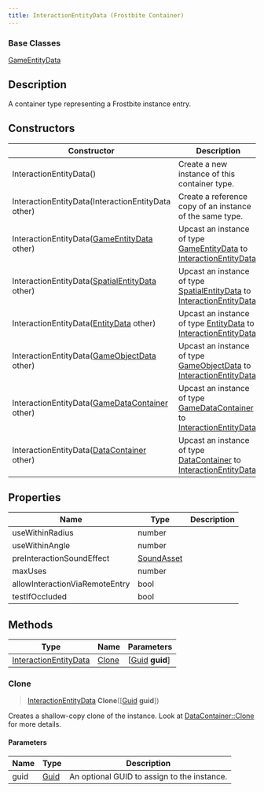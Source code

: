 ```yaml
---
title: InteractionEntityData (Frostbite Container)
---
```

### Base Classes

[GameEntityData](GameEntityData)

## Description

A container type representing a Frostbite instance entry.

## Constructors

| Constructor                                                                      | Description                                                                                                                       |
| -------------------------------------------------------------------------------- | --------------------------------------------------------------------------------------------------------------------------------- |
| InteractionEntityData()                                                          | Create a new instance of this container type.                                                                                     |
| InteractionEntityData(InteractionEntityData other)                               | Create a reference copy of an instance of the same type.                                                                          |
| InteractionEntityData([GameEntityData](GameEntityData) other)                    | Upcast an instance of type [GameEntityData](GameEntityData) to [InteractionEntityData](InteractionEntityData).                    |
| InteractionEntityData([SpatialEntityData](SpatialEntityData) other)              | Upcast an instance of type [SpatialEntityData](SpatialEntityData) to [InteractionEntityData](InteractionEntityData).              |
| InteractionEntityData([EntityData](EntityData) other)                            | Upcast an instance of type [EntityData](EntityData) to [InteractionEntityData](InteractionEntityData).                            |
| InteractionEntityData([GameObjectData](GameObjectData) other)                    | Upcast an instance of type [GameObjectData](GameObjectData) to [InteractionEntityData](InteractionEntityData).                    |
| InteractionEntityData([GameDataContainer](GameDataContainer) other)              | Upcast an instance of type [GameDataContainer](GameDataContainer) to [InteractionEntityData](InteractionEntityData).              |
| InteractionEntityData([DataContainer](/vext/ref/cls/shr/datacontainer) other) | Upcast an instance of type [DataContainer](/vext/ref/cls/shr/datacontainer) to [InteractionEntityData](InteractionEntityData). |

## Properties

| Name                           | Type                     | Description |
| ------------------------------ | ------------------------ | ----------- |
| useWithinRadius                | number                   |             |
| useWithinAngle                 | number                   |             |
| preInteractionSoundEffect      | [SoundAsset](SoundAsset) |             |
| maxUses                        | number                   |             |
| allowInteractionViaRemoteEntry | bool                     |             |
| testIfOccluded                 | bool                     |             |

## Methods

| Type                                           | Name            | Parameters                                     |
| ---------------------------------------------- | --------------- | ---------------------------------------------- |
| [InteractionEntityData](InteractionEntityData) | [Clone](#clone) | \[[Guid](/vext/ref/cls/shr/guid) **guid**\] |

### Clone

> [InteractionEntityData](InteractionEntityData) **Clone**(\[[Guid](/vext/ref/cls/shr/guid) **guid**\])

Creates a shallow-copy clone of the instance. Look at [DataContainer::Clone](/vext/ref/cls/shr/datacontainer#clone) for more details.

#### Parameters

| Name | Type         | Description                                 |
| ---- | ------------ | ------------------------------------------- |
| guid | [Guid](Guid) | An optional GUID to assign to the instance. |
